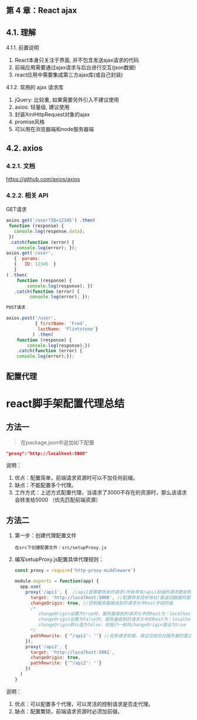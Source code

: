 ##  第    4    章：React ajax  

##   4.1.     理解  

  4.1.1.     前置说明  

1. React本身只关注于界面, 并不包含发送ajax请求的代码
2. 前端应用需要通过ajax请求与后台进行交互(json数据)
3. react应用中需要集成第三方ajax库(或自己封装)

  4.1.2.     常用的    ajax    请求库  

1. jQuery: 比较重, 如果需要另外引入不建议使用
2. axios: 轻量级, 建议使用
3. 封装XmlHttpRequest对象的ajax
4. promise风格
5. 可以用在浏览器端和node服务器端

##   4.2. axios  

###   4.2.1.     文档  

https://github.com/axios/axios

###   4.2.2.     相关    API  

GET请求

```js
axios.get('/user?ID=12345') .then(
 function (response) { 
   console.log(response.data);
 })
 .catch(function (error) {
    console.log(error); });
axios.get('/user', 
   {  params:
   {   ID: 12345  }
   }
) .then(
    function (response) {
        console.log(response); }) 
   .catch(function (error) { 
         console.log(error); });
```

 

```js
POST请求

axios.post('/user',
           { firstName: 'Fred',
            lastName: 'Flintstone'}
          ) .then(
    function (response) {
        console.log(response);})
    .catch(function (error) {
    console.log(error);});
```

## 配置代理

# react脚手架配置代理总结



## 方法一

> 在package.json中追加如下配置

```json
"proxy":"http://localhost:5000"
```

说明：

1. 优点：配置简单，前端请求资源时可以不加任何前缀。
2. 缺点：不能配置多个代理。
3. 工作方式：上述方式配置代理，当请求了3000不存在的资源时，那么该请求会转发给5000 （优先匹配前端资源）



## 方法二

1. 第一步：创建代理配置文件

   ```
   在src下创建配置文件：src/setupProxy.js
   ```

2. 编写setupProxy.js配置具体代理规则：

   ```js
   const proxy = require('http-proxy-middleware')
   
   module.exports = function(app) {
     app.use(
       proxy('/api1', {  //api1是需要转发的请求(所有带有/api1前缀的请求都会转发给5000)
         target: 'http://localhost:5000', //配置转发目标地址(能返回数据的服务器地址)
         changeOrigin: true, //控制服务器接收到的请求头中host字段的值
         /*
         	changeOrigin设置为true时，服务器收到的请求头中的host为：localhost:5000
         	changeOrigin设置为false时，服务器收到的请求头中的host为：localhost:3000
         	changeOrigin默认值为false，但我们一般将changeOrigin值设为true
         */
         pathRewrite: {'^/api1': ''} //去除请求前缀，保证交给后台服务器的是正常请求地址(必须配置)
       }),
       proxy('/api2', { 
         target: 'http://localhost:5001',
         changeOrigin: true,
         pathRewrite: {'^/api2': ''}
       })
     )
   }
   ```

说明：

1. 优点：可以配置多个代理，可以灵活的控制请求是否走代理。
2. 缺点：配置繁琐，前端请求资源时必须加前缀。





